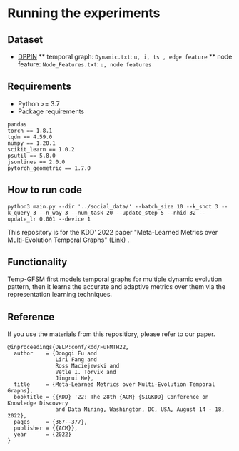 # Running the experiments
## Dataset
* [DPPIN](https://github.com/DongqiFu/DPPIN)
** temporal graph: `Dynamic.txt`: ```u, i, ts , edge feature```
** node feature: `Node_Features.txt`: ```u, node features```

## Requirements
* Python >= 3.7
* Package requirements
```{bash}
pandas
torch == 1.8.1
tqdm == 4.59.0
numpy == 1.20.1
scikit_learn == 1.0.2
psutil == 5.8.0
jsonlines == 2.0.0
pytorch_geometric == 1.7.0
```

## How to run code
```{bash}
python3 main.py --dir '../social_data/' --batch_size 10 --k_shot 3 --k_query 3 --n_way 3 --num_task 20 --update_step 5 --nhid 32 --update_lr 0.001 --device 1
```


This repository is for the KDD' 2022 paper "Meta-Learned Metrics over Multi-Evolution Temporal Graphs" ([Link](https://dongqifu.github.io/publications/Temp-GFSM.pdf)) .

## Functionality
Temp-GFSM first models temporal graphs for multiple dynamic evolution pattern, then it learns the accurate and adaptive metrics over them via the representation learning techniques.

## Reference
If you use the materials from this repositiory, please refer to our paper.
```
@inproceedings{DBLP:conf/kdd/FuFMTH22,
  author    = {Dongqi Fu and
               Liri Fang and
               Ross Maciejewski and
               Vetle I. Torvik and
               Jingrui He},
  title     = {Meta-Learned Metrics over Multi-Evolution Temporal Graphs},
  booktitle = {{KDD} '22: The 28th {ACM} {SIGKDD} Conference on Knowledge Discovery
               and Data Mining, Washington, DC, USA, August 14 - 18, 2022},
  pages     = {367--377},
  publisher = {{ACM}},
  year      = {2022}
}
```
